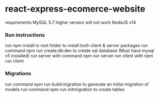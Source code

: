 # react-express-ecomerce-website

requirements
MySQL 5.7 higher version will not work
NodeJS v14


### Run instructions
run npm install in root folder to install both client & server packages
run command npm run create:db:dev to create sql database (Must have mysql v5 installed)
run server with command npm run server
run client with npm run client

### Migrations
run command npm run build:migration to generate an initial migration of models
run command npm run initmigration to create tables
